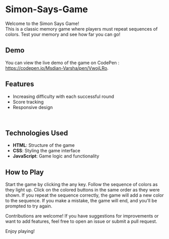# Simon-Says-Game
Welcome to the Simon Says Game! 
<br>
This is a classic memory game where players must repeat sequences of colors. Test your memory and see how far you can go!
<br>
## Demo
You can view the live demo of the game on CodePen : https://codepen.io/Msdian-Varsha/pen/VwojLRo.
<br>

## Features
- Increasing difficulty with each successful round
- Score tracking
- Responsive design
<br>

## Technologies Used

- **HTML**: Structure of the game
- **CSS**: Styling the game interface
- **JavaScript**: Game logic and functionality

## How to Play
Start the game by clicking the any key.
Follow the sequence of colors as they light up.
Click on the colored buttons in the same order as they were shown.
If you repeat the sequence correctly, the game will add a new color to the sequence.
If you make a mistake, the game will end, and you'll be prompted to try again.

Contributions are welcome! If you have suggestions for improvements or want to add features, feel free to open an issue or submit a pull request.

Enjoy playing!
